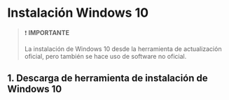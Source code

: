 # Instalación Windows 10

> ❗ **IMPORTANTE**
>
> La instalación de Windows 10 desde la herramienta de actualización oficial, pero también se hace uso de software no oficial.

## 1. Descarga de herramienta de instalación de Windows 10

